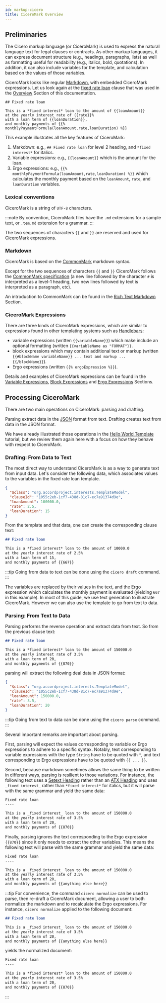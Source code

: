 ```yaml
---
id: markup-cicero
title: CiceroMark Overview
---
```


## Preliminaries

The Cicero markup language (or CiceroMark) is used to express the natural language text for legal clauses or contracts. As other markup languages, it can express document structure (e.g., headings, paragraphs, lists) as well as formatting useful for readability (e.g., italics, bold, quotations). In addition, it can also include variables for the template, and calculation based on the values of those variables.

CiceroMark looks like regular [Markdown](https://en.wikipedia.org/wiki/Markdown), with embedded CiceroMark expressions. Let us look again at the [fixed rate loan](https://templates.accordproject.org/fixed-interests-static@0.2.0.html) clause that was used in the [Overview](accordproject) Section of this documentation.

```tem
## Fixed rate loan

This is a *fixed interest* loan to the amount of {{loanAmount}}
at the yearly interest rate of {{rate}}%
with a loan term of {{loanDuration}},
and monthly payments of {{% monthlyPaymentFormula(loanAmount,rate,loanDuration) %}}
```

This example illustrates all the key features of CiceroMark:
1. Markdown: e.g., `## Fixed rate loan` for level 2 heading, and `*fixed interest*` for italics.
2. Variable expressions: e.g., `{{loanAmount}}` which is the amount for the loan.
3. Ergo expressions: e.g., `{{% monthlyPaymentFormula(loanAmount,rate,loanDuration) %}}` which calculates the monthly payment based on the `loanAmount`, `rate`, and `loanDuration` variables.

### Lexical conventions

CiceroMark is a string of `UTF-8` characters.

:::note
By convention, CiceroMark files have the `.md` extensions for a sample text, or `.tem.md` extension for a grammar.
:::

The two sequences of characters `{{` and `}}` are reserved and used for CiceroMark expressions.

### Markdown

CiceroMark is based on the [CommonMark](https://commonmark.org) markdown syntax.

Except for the two sequences of characters `{{` and `}}` CiceroMark follows the [CommonMark specification](https://spec.commonmark.org/0.29/) (a new line followed by the character `#` is interpreted as a level-1 heading, two new lines followed by text is interpreted as a paragraph, etc).

An introduction to CommonMark can be found in the [Rich Text Markdown](markup-commonmark) Section.

### CiceroMark Expressions

There are three kinds of CiceroMark expressions, which are similar to expressions found in other templating systems such as [Handlebars](https://handlebarsjs.com):
- variable expressions (written `{{variableName}}`) which make include an optional formatting (written `{{variableName as "FORMAT"}}`.
- block expressions which may contain additional text or markup (written `{{#blockName variableName}} ... text and markup ... {{/blockName}}`).
- Ergo expressions (written `{{% ergoExpression %}}`).

Details and examples of CiceroMark expressions can be found in the [Variable Expressions](markup-variables), [Block Expressions](markup-blocks) and [Ergo Expressions](markup-ergo) Sections.

## Processing CiceroMark

There are two main operations on CiceroMark: parsing and drafting.

Parsing extract data in the [JSON](http://json.org) format from text. Drafting creates text from data in the JSON format.

We have already illustrated those operations in the [Hello World Template](started-hello) tutorial, but we review them again here with a focus on how they behave with respect to CiceroMark.

### Drafting: From Data to Text

The most direct way to understand CiceroMark is as a way to generate text from input data. Let's consider the following data, which associates values to the variables in the fixed rate loan template.
```json
{
  "$class": "org.accordproject.interests.TemplateModel",
  "clauseId": "1055c2eb-1cf7-438d-81c7-ec7a91374d9e",
  "loanAmount": 100000.0,
  "rate": 2.5,
  "loanDuration": 15
}
```

From the template and that data, one can create the corresponding clause text:

```md
## Fixed rate loan

This is a *fixed interest* loan to the amount of 10000.0
at the yearly interest rate of 2.5%
with a loan term of 15,
and monthly payments of {{667}}
```

:::tip
Going from data to text can be done using the `cicero draft` command.
:::

The variables are replaced by their values in the text, and the Ergo expression which calculates the monthly payment is evaluated (yielding `667` in this example). In most of this guide, we use text generation to illustrate CiceroMark. However we can also use the template to go from text to data.

### Parsing: From Text to Data

Parsing performs the reverse operation and extract data from text. So from the previous clause text:

```md
## Fixed rate loan

This is a *fixed interest* loan to the amount of 150000.0
at the yearly interest rate of 3.5%
with a loan term of 20,
and monthly payments of {{870}}
```

parsing will extract the following deal data in JSON format:
```json
{
  "$class": "org.accordproject.interests.TemplateModel",
  "clauseId": "1055c2eb-1cf7-438d-81c7-ec7a91374d9e",
  "loanAmount": 150000.0,
  "rate": 3.5,
  "loanDuration": 20
}
```

:::tip
Going from text to data can be done using the `cicero parse` command.
:::

Several important remarks are important about parsing.

First, parsing will expect the values corresponding to variable or Ergo expressions to adhere to a specific syntax. Notably, text corresponding to variable expressions with the type `String` have to be quoted with `"`, and text corresponding to Ergo expressions have to be quoted with `{{ ... }}`.

Second, because markdown sometimes allows the same thing to be written in different ways, parsing is resilient to those variations. For instance, the following text uses a [Setext Heading](https://spec.commonmark.org/0.29/#setext-headings) rather than an [ATX Heading](https://spec.commonmark.org/0.29/#atx-headings) and uses `_fixed interest_` rather than `*fixed interest*` for italics, but it will parse with the same grammar and yield the same data:
```md
Fixed rate loan
----

This is a _fixed interest_ loan to the amount of 150000.0
at the yearly interest rate of 3.5%
with a loan term of 20,
and monthly payments of {{870}}
```

Finally, parsing ignores the text corresponding to the Ergo expression `{{870}}` since it only needs to extract the other variables. This means the following text will parse with the same grammar and yield the same data:
```md
Fixed rate loan
----

This is a _fixed interest_ loan to the amount of 150000.0
at the yearly interest rate of 3.5%
with a loan term of 20,
and monthly payments of {{anything else here}}
```

:::tip
For convenience, the command `cicero normalize` can be used to parse, then re-draft a CiceroMark document, allowing a user to both normalize the markdown and to recalculate the Ergo expressions. For instance, `cicero normalize` applied to the following document:
```md
## Fixed rate loan

This is a _fixed interest_ loan to the amount of 150000.0
at the yearly interest rate of 3.5%
with a loan term of 20,
and monthly payments of {{anything else here}}
```
yields the normalized document:
```md
Fixed rate loan
----

This is a *fixed interest* loan to the amount of 150000.0
at the yearly interest rate of 3.5%
with a loan term of 20,
and monthly payments of {{870}}
```
:::
